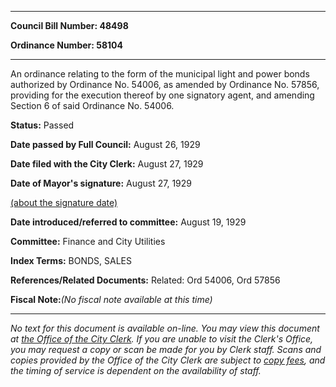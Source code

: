 

********

**Council Bill Number: 48498**
   
**Ordinance Number: 58104**
********

 An ordinance relating to the form of the municipal light and power bonds authorized by Ordinance No. 54006, as amended by Ordinance No. 57856, providing for the execution thereof by one signatory agent, and amending Section 6 of said Ordinance No. 54006.

**Status:** Passed
   
**Date passed by Full Council:** August 26, 1929
   
**Date filed with the City Clerk:** August 27, 1929
   
**Date of Mayor's signature:** August 27, 1929
   
[(about the signature date)](/~public/approvaldate.htm)
   
   
   
**Date introduced/referred to committee:** August 19, 1929
   
**Committee:** Finance and City Utilities
   
   
**Index Terms:** BONDS, SALES

**References/Related Documents:** Related: Ord 54006, Ord 57856

**Fiscal Note:**_(No fiscal note available at this time)_
********

_No text for this document is available on-line. You may view this document at [the Office of the City Clerk](http://www.seattle.gov/leg/clerk/contactUs.htm). If you are unable to visit the Clerk's Office, you may request a copy or scan be made for you by Clerk staff. Scans and copies provided by the Office of the City Clerk are subject to [copy fees](http://clerk.seattle.gov/~public/clerkfees.htm), and the timing of service is dependent on the availability of staff._

